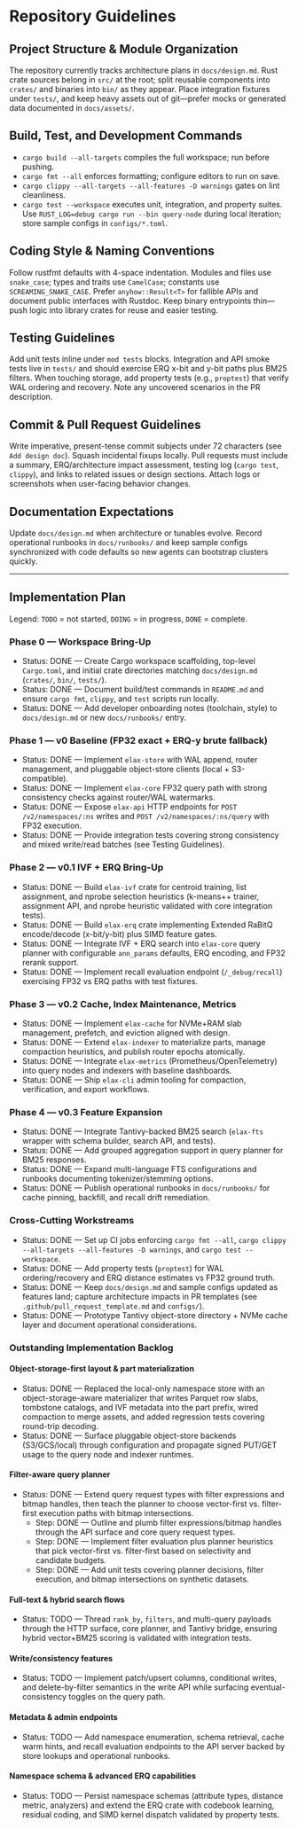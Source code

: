 # Repository Guidelines

## Project Structure & Module Organization

The repository currently tracks architecture plans in `docs/design.md`. Rust crate sources belong in `src/` at the root; split reusable components into `crates/` and binaries into `bin/` as they appear. Place integration fixtures under `tests/`, and keep heavy assets out of git—prefer mocks or generated data documented in `docs/assets/`.

## Build, Test, and Development Commands

- `cargo build --all-targets` compiles the full workspace; run before pushing.
- `cargo fmt --all` enforces formatting; configure editors to run on save.
- `cargo clippy --all-targets --all-features -D warnings` gates on lint cleanliness.
- `cargo test --workspace` executes unit, integration, and property suites.
Use `RUST_LOG=debug cargo run --bin query-node` during local iteration; store sample configs in `configs/*.toml`.

## Coding Style & Naming Conventions

Follow rustfmt defaults with 4-space indentation. Modules and files use `snake_case`; types and traits use `CamelCase`; constants use `SCREAMING_SNAKE_CASE`. Prefer `anyhow::Result<T>` for fallible APIs and document public interfaces with Rustdoc. Keep binary entrypoints thin—push logic into library crates for reuse and easier testing.

## Testing Guidelines

Add unit tests inline under `mod tests` blocks. Integration and API smoke tests live in `tests/` and should exercise ERQ x-bit and y-bit paths plus BM25 filters. When touching storage, add property tests (e.g., `proptest`) that verify WAL ordering and recovery. Note any uncovered scenarios in the PR description.

## Commit & Pull Request Guidelines

Write imperative, present-tense commit subjects under 72 characters (see `Add design doc`). Squash incidental fixups locally. Pull requests must include a summary, ERQ/architecture impact assessment, testing log (`cargo test`, `clippy`), and links to related issues or design sections. Attach logs or screenshots when user-facing behavior changes.

## Documentation Expectations

Update `docs/design.md` when architecture or tunables evolve. Record operational runbooks in `docs/runbooks/` and keep sample configs synchronized with code defaults so new agents can bootstrap clusters quickly.

---

## Implementation Plan

Legend: `TODO` = not started, `DOING` = in progress, `DONE` = complete.

### Phase 0 — Workspace Bring-Up
- Status: DONE — Create Cargo workspace scaffolding, top-level `Cargo.toml`, and initial crate directories matching `docs/design.md` (`crates/`, `bin/`, `tests/`).
- Status: DONE — Document build/test commands in `README.md` and ensure `cargo fmt`, `clippy`, and `test` scripts run locally.
- Status: DONE — Add developer onboarding notes (toolchain, style) to `docs/design.md` or new `docs/runbooks/` entry.

### Phase 1 — v0 Baseline (FP32 exact + ERQ-y brute fallback)
- Status: DONE — Implement `elax-store` with WAL append, router management, and pluggable object-store clients (local + S3-compatible).
- Status: DONE — Implement `elax-core` FP32 query path with strong consistency checks against router/WAL watermarks.
- Status: DONE — Expose `elax-api` HTTP endpoints for `POST /v2/namespaces/:ns` writes and `POST /v2/namespaces/:ns/query` with FP32 execution.
- Status: DONE — Provide integration tests covering strong consistency and mixed write/read batches (see Testing Guidelines).

### Phase 2 — v0.1 IVF + ERQ Bring-Up
- Status: DONE — Build `elax-ivf` crate for centroid training, list assignment, and nprobe selection heuristics (k-means++ trainer, assignment API, and nprobe heuristic validated with core integration tests).
- Status: DONE — Build `elax-erq` crate implementing Extended RaBitQ encode/decode (x-bit/y-bit) plus SIMD feature gates.
- Status: DONE — Integrate IVF + ERQ search into `elax-core` query planner with configurable `ann_params` defaults, ERQ encoding, and FP32 rerank support.
- Status: DONE — Implement recall evaluation endpoint (`/_debug/recall`) exercising FP32 vs ERQ paths with test fixtures.

### Phase 3 — v0.2 Cache, Index Maintenance, Metrics
- Status: DONE — Implement `elax-cache` for NVMe+RAM slab management, prefetch, and eviction aligned with design.
- Status: DONE — Extend `elax-indexer` to materialize parts, manage compaction heuristics, and publish router epochs atomically.
- Status: DONE — Integrate `elax-metrics` (Prometheus/OpenTelemetry) into query nodes and indexers with baseline dashboards.
- Status: DONE — Ship `elax-cli` admin tooling for compaction, verification, and export workflows.

### Phase 4 — v0.3 Feature Expansion
- Status: DONE — Integrate Tantivy-backed BM25 search (`elax-fts` wrapper with schema builder, search API, and tests).
- Status: DONE — Add grouped aggregation support in query planner for BM25 responses.
- Status: DONE — Expand multi-language FTS configurations and runbooks documenting tokenizer/stemming options.
- Status: DONE — Publish operational runbooks in `docs/runbooks/` for cache pinning, backfill, and recall drift remediation.

### Cross-Cutting Workstreams
- Status: DONE — Set up CI jobs enforcing `cargo fmt --all`, `cargo clippy --all-targets --all-features -D warnings`, and `cargo test --workspace`.
- Status: DONE — Add property tests (`proptest`) for WAL ordering/recovery and ERQ distance estimates vs FP32 ground truth.
- Status: DONE — Keep `docs/design.md` and sample configs updated as features land; capture architecture impacts in PR templates (see `.github/pull_request_template.md` and `configs/`).
- Status: DONE — Prototype Tantivy object-store directory + NVMe cache layer and document operational considerations.

### Outstanding Implementation Backlog

#### Object-storage-first layout & part materialization
- Status: DONE — Replaced the local-only namespace store with an object-storage-aware materializer that writes Parquet row slabs, tombstone catalogs, and IVF metadata into the part prefix, wired compaction to merge assets, and added regression tests covering round-trip decoding.
- Status: DONE — Surface pluggable object-store backends (S3/GCS/local) through configuration and propagate signed PUT/GET usage to the query node and indexer runtimes.

#### Filter-aware query planner
- Status: DONE — Extend query request types with filter expressions and bitmap handles, then teach the planner to choose vector-first vs. filter-first execution paths with bitmap intersections.
  - Step: DONE — Outline and plumb filter expressions/bitmap handles through the API surface and core query request types.
  - Step: DONE — Implement filter evaluation plus planner heuristics that pick vector-first vs. filter-first based on selectivity and candidate budgets.
  - Step: DONE — Add unit tests covering planner decisions, filter execution, and bitmap intersections on synthetic datasets.

#### Full-text & hybrid search flows
- Status: TODO — Thread `rank_by`, `filters`, and multi-query payloads through the HTTP surface, core planner, and Tantivy bridge, ensuring hybrid vector+BM25 scoring is validated with integration tests.

#### Write/consistency features
- Status: TODO — Implement patch/upsert columns, conditional writes, and delete-by-filter semantics in the write API while surfacing eventual-consistency toggles on the query path.

#### Metadata & admin endpoints
- Status: TODO — Add namespace enumeration, schema retrieval, cache warm hints, and recall evaluation endpoints to the API server backed by store lookups and operational runbooks.

#### Namespace schema & advanced ERQ capabilities
- Status: TODO — Persist namespace schemas (attribute types, distance metric, analyzers) and extend the ERQ crate with codebook learning, residual coding, and SIMD kernel dispatch validated by property tests.
